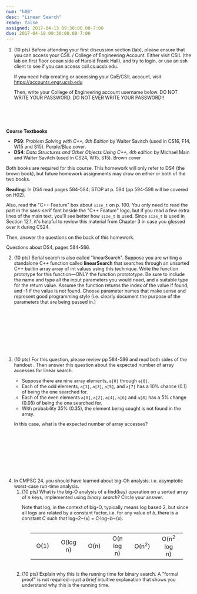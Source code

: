 ```yaml
---
num: "h00"
desc: "Linear Search"
ready: false
assigned: 2017-04-13 09:30:00.00-7:00
due: 2017-04-18 09:30:00.00-7:00
---
```


<style>
table.circleOptionTable { margin-left: auto; margin-right: auto; text-align:center; width:90%; border: none; margin-top: 2em; margin-bottom:2em;}

table.circleOptionTable * td { text-align:center; padding-left: 1em; padding-right:1em; border: none;}
</style>

<div style="font-size:90%; padding-top:0px; margin-top:0px;">

<ol>

<li style="padding-bottom:4em;" markdown="1">
(10 pts) Before attending your first discussion section (lab), please
ensure that you can access your CSIL / College of Engineering Account.
Either visit CSIL (the lab on first floor ocean side of Harold Frank
Hall), and try to login, or use an ssh client to see if you can access
csil.cs.ucsb.edu.

If you need help creating or accessing your CoE/CSIL account, visit
<https://accounts.engr.ucsb.edu>

Then, write your College of Engineering account username below. DO NOT
WRITE YOUR PASSWORD. DO NOT EVER WRITE YOUR PASSWORD!!


</li>

</ol>

<b>Course Textbooks</b>

-   <b>PS9</b>: <i>Problem Solving with C++, 9th Edition </i> by Walter
    Savitch (used in CS16, F14, W15 and S15). Purple/Blue cover.
-   <b>DS4</b>: <i>Data Structures and Other Objects Using C++, 4th
    edition </i> by Michael Main and Walter Savitch (used in CS24, W15,
    S15). Brown cover

Both books are required for this course. This homework will only refer
to DS4 (the brown book), but future homework assignments may draw on
either or both of the two books.

<strong>Reading:</strong> In DS4 read pages 584-594; STOP at p. 594 (pp
594-598 will be covered on H02).

Also, read the "C++ Feature" box about `size_t` on p. 100. You only need
to read the part in the sans-serif font beside the "C++ Feature" logo,
but if you read a few extra lines of the main text, you'll see better
how `size_t` is used. Since `size_t` is used in Section 12.1, it's
helpful to review this material from Chapter 3 in case you glossed over
it during CS24.

Then, answer the questions on the back of this homework.

</div>

<div style="font-size:90%">

Questions about DS4, pages 584-586.

<ol start="2">

<li>
(10 pts) Serial search is also called "linearSearch". Suppose you
are writing a standalone C++ function called <b>linearSearch</b>
that searches through an unsorted C++ builtin array array of int
values using this technique. Write the function prototype for this
function—ONLY the function protototype. Be sure to include the name
and type all the input parameters you would need, and a suitable
type for the return value. Assume the function returns the index of
the value if found, and -1 if the value is not found. Choose
parameter names that make sense and represent good programming style
(i.e. clearly document the purpose of the parameters that are being
passed in.)
<div style="margin-bottom: 10em;">&nbsp;</div>
<div class="pagebreak"></div>
</li>

<li style="padding-bottom:10em;" markdown="1">
(10 pts) For this question, please review pp 584-586 and read both
sides of the handout <F15:Homework:H00:Handout>. Then answer this
question about the expected number of array accesses for linear
search.

* Suppose there are nine array elements, `a[0]` through `a[8]`.
* Each of the odd elements, `a[1]`, `a[3]`, `a[5]`, and `a[7]` has a 10% chance (0.1) of being the one searched for.
* Each of the even elements `a[0]`, `a[2]`, `a[4]`, `a[6]` and `a[8]` has a 5% change (0.05) of being the one searched for.
* With probability 35% (0.35), the element being sought is not found in the array.

In this case, what is the expected number of array accesses?

</li>






<li> In CMPSC 24, you should have learned about big-Oh analysis, i.e.
asymptotic worst-case run-time analysis.

<ol>
<li style="padding-top:0px; margin-top:0px; margin-bottom:0px; padding-bottom:0em;">
(10 pts) What is the big-O analysis of a find(key) operation on a
sorted array of <em>n</em> keys, implemented using <em>binary
search</em>?
Circle your answer.

Note that log, in the context of big-O, typically means log
based 2, but since all logs are related by a constant factor,
i.e. for any value of <em>b</em>, there is a constant <em>C</em>
such that <span style="white-space:nowrap">log~2~(<em>x</em>) =
<em>C</em>·log~<em>b</em>~(x)</span>.

<table class="circleOptionTable">
<tbody><tr>
<td> O(1)
</td>
<td> O(log n)
</td>
<td> O(n)
</td>
<td> O(n log n)
</td>
<td> O(n<sup>2</sup>)
</td>
<td> O(n<sup>2</sup> log n)
</td>
<td> O(n<sup>3</sup>)
</td></tr></tbody></table>
</li>

<li style="padding-top:0px; margin-top:0px; margin-bottom:0px; padding-bottom:10em;">
       (10 pts) Explain why this is the running time for binary search.
        A "formal proof" is not required—just a <em>brief</em> intuitive
        explanation that shows you understand why this is the running
        time.
</li>
</ol>
</li>
</ol>

</div>

